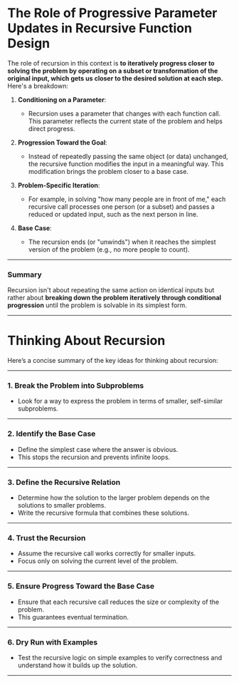 # **The Role of Progressive Parameter Updates in Recursive Function Design**

The role of recursion in this context is **to iteratively progress closer to solving the problem by operating on a subset or transformation of the original input, which gets us closer to the desired solution at each step.** Here's a breakdown:

1. **Conditioning on a Parameter**:
   - Recursion uses a parameter that changes with each function call. This parameter reflects the current state of the problem and helps direct progress.

2. **Progression Toward the Goal**:
   - Instead of repeatedly passing the same object (or data) unchanged, the recursive function modifies the input in a meaningful way. This modification brings the problem closer to a base case.

3. **Problem-Specific Iteration**:
   - For example, in solving "how many people are in front of me," each recursive call processes one person (or a subset) and passes a reduced or updated input, such as the next person in line.

4. **Base Case**:
   - The recursion ends (or "unwinds") when it reaches the simplest version of the problem (e.g., no more people to count).

---

### Summary

Recursion isn't about repeating the same action on identical inputs but rather about **breaking down the problem iteratively through conditional progression** until the problem is solvable in its simplest form.

---

# **Thinking About Recursion**

Here’s a concise summary of the key ideas for thinking about recursion:

---

### **1. Break the Problem into Subproblems**

- Look for a way to express the problem in terms of smaller, self-similar subproblems.

---

### **2. Identify the Base Case**

- Define the simplest case where the answer is obvious.
- This stops the recursion and prevents infinite loops.

---

### **3. Define the Recursive Relation**

- Determine how the solution to the larger problem depends on the solutions to smaller problems.
- Write the recursive formula that combines these solutions.

---

### **4. Trust the Recursion**

- Assume the recursive call works correctly for smaller inputs.
- Focus only on solving the current level of the problem.

---

### **5. Ensure Progress Toward the Base Case**

- Ensure that each recursive call reduces the size or complexity of the problem.
- This guarantees eventual termination.

---

### **6. Dry Run with Examples**

- Test the recursive logic on simple examples to verify correctness and understand how it builds up the solution.

---
